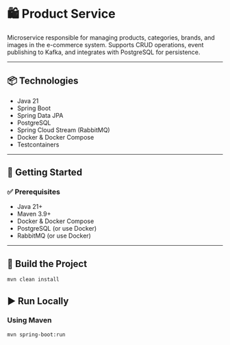 # 🛍️ Product Service

Microservice responsible for managing products, categories, brands, and images in the e-commerce system. Supports CRUD operations, event publishing to Kafka, and integrates with PostgreSQL for persistence.

---

## 📦 Technologies

- Java 21
- Spring Boot
- Spring Data JPA
- PostgreSQL
- Spring Cloud Stream (RabbitMQ)
- Docker & Docker Compose
- Testcontainers

---

## 🚀 Getting Started

### ✅ Prerequisites

- Java 21+
- Maven 3.9+
- Docker & Docker Compose
- PostgreSQL (or use Docker)
- RabbitMQ (or use Docker)

---

## 🔧 Build the Project

```bash
mvn clean install
```

## ▶️ Run Locally

### Using Maven

```bash
mvn spring-boot:run
```